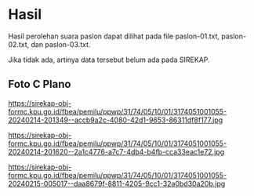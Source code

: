 # Hasil

Hasil perolehan suara paslon dapat dilihat pada file paslon-01.txt, paslon-02.txt, dan paslon-03.txt.

Jika tidak ada, artinya data tersebut belum ada pada SIREKAP.

## Foto C Plano

https://sirekap-obj-formc.kpu.go.id/fbea/pemilu/ppwp/31/74/05/10/01/3174051001055-20240214-201349--accb9a2c-4080-42d1-9653-86311df8f177.jpg

https://sirekap-obj-formc.kpu.go.id/fbea/pemilu/ppwp/31/74/05/10/01/3174051001055-20240214-201620--2a1c4776-a7c7-4db4-b4fb-cca33eac1e72.jpg

https://sirekap-obj-formc.kpu.go.id/fbea/pemilu/ppwp/31/74/05/10/01/3174051001055-20240215-005017--daa8679f-8811-4205-9cc1-32a0bd30a20b.jpg
